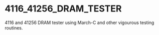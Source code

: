 # 4116_41256_DRAM_TESTER
4116 and 41256 DRAM tester using March-C and other vigourous testing routines.
